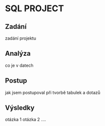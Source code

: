 # SQL PROJECT
## Zadání
zadání projektu
## Analýza
co je v datech
## Postup
jak jsem postupoval při tvorbě tabulek a dotazů
## Výsledky
otázka 1
otázka 2
....